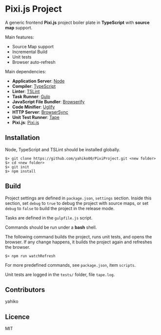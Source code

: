 
# Pixi.js Project #

A generic frontend **Pixi.js** project boiler plate in **TypeScript** with **source map** support.

Main features:

* Source Map support
* Incremental Build
* Unit tests
* Browser auto-refresh


Main dependencies:

* **Application Server**: [Node](https://nodejs.org/en/)
* **Compiler**: [TypeScript](https://github.com/Microsoft/TypeScript)
* **Linter**: [TSLint](https://github.com/palantir/tslint)
* **Task Runner**: [Gulp](https://github.com/gulpjs/gulp)
* **JavaScript File Bundler**: [Browserify](https://github.com/substack/node-browserify)
* **Code Minifier**: [Uglify](https://github.com/mishoo/UglifyJS2)
* **HTTP Server**: [BrowserSync](https://github.com/Browsersync/browsersync.github.io)
* **Unit Test Runner**: [Tape](https://github.com/substack/tape)
* **Pixi.js**: [Pixi.js](http://www.pixijs.com/)


## Installation ##

Node, TypeScript and TSLint should be installed globally.

	$> git clone https://github.com/yahiko00/PixiProject.git <new folder>
	$> cd <new folder>
	$> git init
	$> npm install


## Build ##

Project settings are defined in `package.json`, `settings` section. Inside this section, set `debug` to `true` to debug the project with source maps, or set `debug` to `false` to build the project in the release mode.

Tasks are defined in the `gulpfile.js` script.

Commands should be run under a **bash** shell.

The following command builds the project, runs unit tests, and opens the browser. If any change happens, it builds the project again and refreshes the browser.

	$> npm run watchRefresh

For more predefined commands, see `package.json`, item `scripts`.

Unit tests are logged in the `tests/` folder, file `tape.log`.

## Contributors ##

yahiko


## Licence ##

MIT
